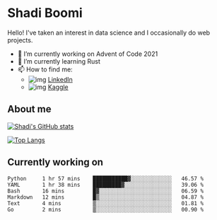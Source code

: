# Shadi Boomi

Hello! I've taken an interest in data science and I occasionally do web projects.

- 🔭 I’m currently working on Advent of Code 2021
- 🌱 I’m currently learning Rust
- 📫 How to find me: 
  - ![img](https://www.linkedin.com/favicon.ico) [LinkedIn](https://www.linkedin.com/in/shadiboomi/)
  - ![img](https://www.kaggle.com/static/images/favicon.ico) [Kaggle](https://www.kaggle.com/sboomi)

##  About me

[![Shadi's GitHub stats](https://github-readme-stats.vercel.app/api?username=sboomi&show_icons=true&theme=radical)](https://github.com/anuraghazra/github-readme-stats)

[![Top Langs](https://github-readme-stats.vercel.app/api/top-langs/?username=sboomi&layout=compact&theme=default)](https://github.com/anuraghazra/github-readme-stats)

## Currently working on

<!--START_SECTION:waka-->

```text
Python     1 hr 57 mins    ███████████▓░░░░░░░░░░░░░   46.57 %
YAML       1 hr 38 mins    █████████▓░░░░░░░░░░░░░░░   39.06 %
Bash       16 mins         █▓░░░░░░░░░░░░░░░░░░░░░░░   06.59 %
Markdown   12 mins         █▒░░░░░░░░░░░░░░░░░░░░░░░   04.87 %
Text       4 mins          ▒░░░░░░░░░░░░░░░░░░░░░░░░   01.81 %
Go         2 mins          ▒░░░░░░░░░░░░░░░░░░░░░░░░   00.90 %
```

<!--END_SECTION:waka-->
